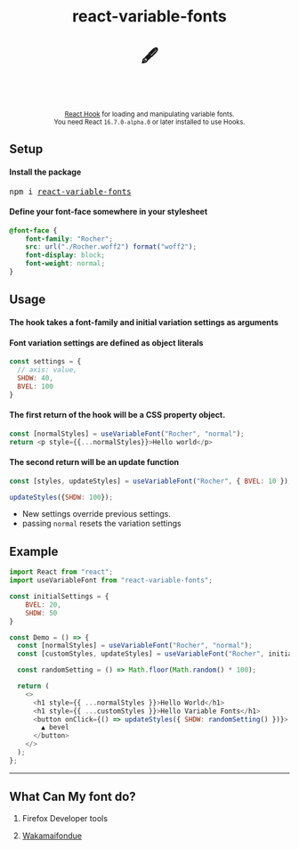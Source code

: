 <div align="center">
  <h1>
    react-variable-fonts
    <br/>
    <br/>
    🖋️
    <br/>
    <br/>
  </h1>
  <br/>
  <sup>
    <a href="https://reactjs.org/docs/hooks-intro.html">React Hook</a> for loading and manipulating variable fonts.</em>
    <br/>
    You need React <code>16.7.0-alpha.0</code> or later installed to use Hooks.
  </sup>
</div>

## Setup
#### Install the package
<pre>npm i <a href="https://www.npmjs.com/package/react-variable-fonts">react-variable-fonts</a></pre>

#### Define your font-face somewhere in your stylesheet
```css
@font-face {
    font-family: "Rocher";
    src: url("./Rocher.woff2") format("woff2");
    font-display: block;
    font-weight: normal;
}
```


## Usage
#### The hook takes a font-family and initial variation settings as arguments

#### Font variation settings are defined as object literals
```javascript
const settings = {
  // axis: value,
  SHDW: 40,
  BVEL: 100
}
```

#### The first return of the hook will be a CSS property object.
```javascript
const [normalStyles] = useVariableFont("Rocher", "normal");
return <p style={{...normalStyles}}>Hello world</p>
```

#### The second return will be an update function
```javascript
const [styles, updateStyles] = useVariableFont("Rocher", { BVEL: 10 });

updateStyles({SHDW: 100});
```
* New settings override previous settings. 
* passing `normal` resets the variation settings

## Example
```javascript
import React from "react";
import useVariableFont from "react-variable-fonts";

const initialSettings = {
    BVEL: 20,
    SHDW: 50
}

const Demo = () => {
  const [normalStyles] = useVariableFont("Rocher", "normal");
  const [customStyles, updateStyles] = useVariableFont("Rocher", initialSettings);

  const randomSetting = () => Math.floor(Math.random() * 100);

  return (
    <>
      <h1 style={{ ...normalStyles }}>Hello World</h1>
      <h1 style={{ ...customStyles }}>Hello Variable Fonts</h1>
      <button onClick={() => updateStyles({ SHDW: randomSetting() })}>
        ▲ bevel
      </button>
    </>
  );
};
```
___
## What Can My font do?

1. Firefox Developer tools 

1. [Wakamaifondue](https://wakamaifondue.com/)
